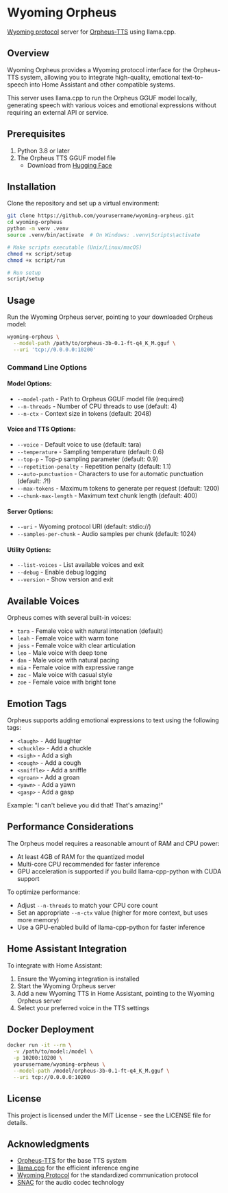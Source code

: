 # Wyoming Orpheus

[Wyoming protocol](https://github.com/rhasspy/wyoming) server for [Orpheus-TTS](https://github.com/hubertsiuzdak/orpheus-tts) using llama.cpp.

## Overview

Wyoming Orpheus provides a Wyoming protocol interface for the Orpheus-TTS system, allowing you to integrate high-quality, emotional text-to-speech into Home Assistant and other compatible systems.

This server uses llama.cpp to run the Orpheus GGUF model locally, generating speech with various voices and emotional expressions without requiring an external API or service.

## Prerequisites

1. Python 3.8 or later
2. The Orpheus TTS GGUF model file 
   - Download from [Hugging Face](https://huggingface.co/hubertsiuzdak/orpheus-3b-0.1-ft-q4_K_M)

## Installation

Clone the repository and set up a virtual environment:

```sh
git clone https://github.com/yourusername/wyoming-orpheus.git
cd wyoming-orpheus
python -m venv .venv
source .venv/bin/activate  # On Windows: .venv\Scripts\activate

# Make scripts executable (Unix/Linux/macOS)
chmod +x script/setup
chmod +x script/run

# Run setup
script/setup
```

## Usage

Run the Wyoming Orpheus server, pointing to your downloaded Orpheus model:

```sh
wyoming-orpheus \
  --model-path /path/to/orpheus-3b-0.1-ft-q4_K_M.gguf \
  --uri 'tcp://0.0.0.0:10200'
```

### Command Line Options

#### Model Options:
- `--model-path` - Path to Orpheus GGUF model file (required)
- `--n-threads` - Number of CPU threads to use (default: 4)
- `--n-ctx` - Context size in tokens (default: 2048)

#### Voice and TTS Options:
- `--voice` - Default voice to use (default: tara)
- `--temperature` - Sampling temperature (default: 0.6)
- `--top-p` - Top-p sampling parameter (default: 0.9)
- `--repetition-penalty` - Repetition penalty (default: 1.1)
- `--auto-punctuation` - Characters to use for automatic punctuation (default: .?!)
- `--max-tokens` - Maximum tokens to generate per request (default: 1200)
- `--chunk-max-length` - Maximum text chunk length (default: 400)

#### Server Options:
- `--uri` - Wyoming protocol URI (default: stdio://)
- `--samples-per-chunk` - Audio samples per chunk (default: 1024)

#### Utility Options:
- `--list-voices` - List available voices and exit
- `--debug` - Enable debug logging
- `--version` - Show version and exit

## Available Voices

Orpheus comes with several built-in voices:

- `tara` - Female voice with natural intonation (default)
- `leah` - Female voice with warm tone
- `jess` - Female voice with clear articulation
- `leo` - Male voice with deep tone
- `dan` - Male voice with natural pacing
- `mia` - Female voice with expressive range
- `zac` - Male voice with casual style
- `zoe` - Female voice with bright tone

## Emotion Tags

Orpheus supports adding emotional expressions to text using the following tags:

- `<laugh>` - Add laughter
- `<chuckle>` - Add a chuckle
- `<sigh>` - Add a sigh
- `<cough>` - Add a cough
- `<sniffle>` - Add a sniffle
- `<groan>` - Add a groan
- `<yawn>` - Add a yawn
- `<gasp>` - Add a gasp

Example: "I can't believe you did that! <laugh> That's amazing!"

## Performance Considerations

The Orpheus model requires a reasonable amount of RAM and CPU power:

- At least 4GB of RAM for the quantized model
- Multi-core CPU recommended for faster inference
- GPU acceleration is supported if you build llama-cpp-python with CUDA support

To optimize performance:
- Adjust `--n-threads` to match your CPU core count
- Set an appropriate `--n-ctx` value (higher for more context, but uses more memory)
- Use a GPU-enabled build of llama-cpp-python for faster inference

## Home Assistant Integration

To integrate with Home Assistant:

1. Ensure the Wyoming integration is installed
2. Start the Wyoming Orpheus server
3. Add a new Wyoming TTS in Home Assistant, pointing to the Wyoming Orpheus server
4. Select your preferred voice in the TTS settings

## Docker Deployment

```sh
docker run -it --rm \
  -v /path/to/model:/model \
  -p 10200:10200 \
  yourusername/wyoming-orpheus \
  --model-path /model/orpheus-3b-0.1-ft-q4_K_M.gguf \
  --uri tcp://0.0.0.0:10200
```

## License

This project is licensed under the MIT License - see the LICENSE file for details.

## Acknowledgments

- [Orpheus-TTS](https://github.com/hubertsiuzdak/orpheus-tts) for the base TTS system
- [llama.cpp](https://github.com/ggerganov/llama.cpp) for the efficient inference engine
- [Wyoming Protocol](https://github.com/rhasspy/wyoming) for the standardized communication protocol
- [SNAC](https://github.com/myshell-ai/OpenVoice) for the audio codec technology